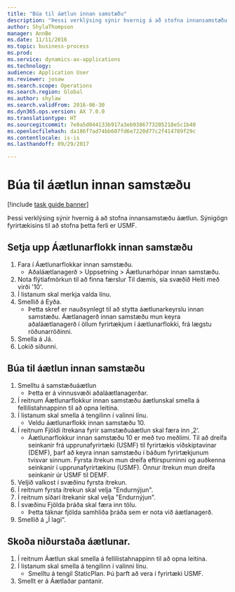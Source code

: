 ```yaml
--- 
title: "Búa til áætlun innan samstæðu"
description: "Þessi verklýsing sýnir hvernig á að stofna innansamstæðu áætlun."
author: ShylaThompson
manager: AnnBe
ms.date: 11/11/2016
ms.topic: business-process
ms.prod: 
ms.service: dynamics-ax-applications
ms.technology: 
audience: Application User
ms.reviewer: josaw
ms.search.scope: Operations
ms.search.region: Global
ms.author: shylaw
ms.search.validFrom: 2016-06-30
ms.dyn365.ops.version: AX 7.0.0
ms.translationtype: HT
ms.sourcegitcommit: 7e0a5d044133b917a3eb9386773205218e5c1b40
ms.openlocfilehash: da186f7ad74bb607fd6e7220d77c2f414789f29c
ms.contentlocale: is-is
ms.lasthandoff: 09/29/2017

---
```

# <a name="create-an-intercompany-plan"></a>Búa til áætlun innan samstæðu

[!include [task guide banner](../../includes/task-guide-banner.md)]

Þessi verklýsing sýnir hvernig á að stofna innansamstæðu áætlun. Sýnigögn fyrirtækisins til að stofna þetta ferli er USMF.


## <a name="set-up-an-intercompany-planning-group"></a>Setja upp Áætlunarflokk innan samstæðu 
1. Fara í Áætlunarflokkar innan samstæðu.
    * Aðaláætlanagerð > Uppsetning > Áætlunarhópar innan samstæðu.  
2. Nota flýtiafmörkun til að finna færslur Til dæmis, sía svæðið Heiti með virði '10'.
3. Í listanum skal merkja valda línu.
4. Smellið á Eyða.
    * Þetta skref er nauðsynlegt til að stytta áætlunarkeyrslu innan samstæðu.   Áætlanagerð innan samstæðu mun keyra aðaláætlanagerð í öllum fyrirtækjum í áætlunarflokki, frá lægstu röðunarröðinni.  
5. Smella á Já.
6. Lokið síðunni.

## <a name="create-an-intercompany-plan"></a>Búa til áætlun innan samstæðu
1. Smelltu á samstæðuáætlun
    * Þetta er á vinnusvæði aðaláætlanagerðar.  
2. Í reitnum Áætlunarflokkur innan samstæðu áætlunskal smella á fellilistahnappinn til að opna leitina.
3. Í listanum skal smella á tengilinn í valinni línu.
    * Veldu áætlunarflokk innan samstæðu 10.  
4. Í reitnum Fjöldi ítrekana fyrir samstæðuáætlun skal færa inn ‚2‘.
    * Áætlunarflokkur innan samstæðu 10 er með tvo meðlimi. Til að dreifa seinkanir frá upprunafyrirtæki (USMF) til fyrirtækis viðskiptavinar (DEMF), þarf að keyra innan samstæðu í báðum fyrirtækjunum tvisvar sinnum. Fyrsta ítrekun mun dreifa eftirspurninni og auðkenna seinkanir í upprunafyrirtækinu (USMF). Önnur ítrekun mun dreifa seinkanir úr USMF til DEMF.  
5. Veljið valkost í svæðinu fyrsta ítrekun.
6. Í reitnum fyrsta ítrekun skal velja "Endurnýjun".
7. Í reitnum síðari ítrekanir skal velja "Endurnýjun".
8. Í svæðinu Fjölda þráða skal færa inn tölu.
    * Þetta táknar fjölda samhliða þráða sem er nota við áætlanagerð.  
9. Smellið á „Í lagi“.

## <a name="view-the-result-of-the-plan"></a>Skoða niðurstaða áætlunar.
1. Í reitnum Áætlun skal smella á fellilistahnappinn til að opna leitina.
2. Í listanum skal smella á tengilinn í valinni línu.
    * Smelltu á tengil StaticPlan. Þú þarft að vera í fyrirtæki USMF.  
3. Smellt er á Áætlaðar pantanir.


